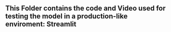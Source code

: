 ## This Folder contains the code and Video used for testing the model in a production-like enviroment: Streamlit
